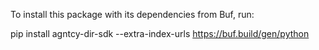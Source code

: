 To install this package with its dependencies from Buf, run:

pip install agntcy-dir-sdk --extra-index-urls https://buf.build/gen/python